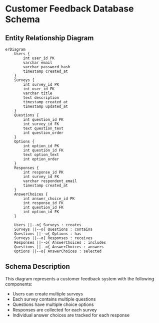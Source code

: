 # Customer Feedback Database Schema

## Entity Relationship Diagram

```mermaid
erDiagram
    Users {
        int user_id PK
        varchar email
        varchar password_hash
        timestamp created_at
    }
    Surveys {
        int survey_id PK
        int user_id FK
        varchar title
        text description
        timestamp created_at
        timestamp updated_at
    }
    Questions {
        int question_id PK
        int survey_id FK
        text question_text
        int question_order
    }
    Options {
        int option_id PK
        int question_id FK
        text option_text
        int option_order
    }
    Responses {
        int response_id PK
        int survey_id FK
        varchar respondent_email
        timestamp created_at
    }
    AnswerChoices {
        int answer_choice_id PK
        int response_id FK
        int question_id FK
        int option_id FK
    }

    Users ||--o{ Surveys : creates
    Surveys ||--o{ Questions : contains
    Questions ||--o{ Options : has
    Surveys ||--o{ Responses : receives
    Responses ||--o{ AnswerChoices : includes
    Questions ||--o{ AnswerChoices : answers
    Options ||--o{ AnswerChoices : selected
```

## Schema Description

This diagram represents a customer feedback system with the following components:

- Users can create multiple surveys
- Each survey contains multiple questions
- Questions have multiple choice options
- Responses are collected for each survey
- Individual answer choices are tracked for each response
